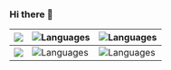 ### Hi there 👋

| ![](https://github-readme-stats.vercel.app/api?username=romeramatias&theme=dark&show_icons=true&hide_border=true) | ![Languages](https://github-readme-stats.vercel.app/api/top-langs/?username=romeramatias)|  ![Languages](https://github-readme-stats.vercel.app/api/top-langs/?username=romeramatias)|
| ----------- | ----------- | -----------
| ![](https://github-readme-stats.vercel.app/api?username=romeramatias&theme=dark&show_icons=true&hide_border=true) | ![Languages](https://github-readme-stats.vercel.app/api/top-langs/?username=romeramatias)|  ![Languages](https://github-readme-stats.vercel.app/api/top-langs/?username=romeramatias)|
